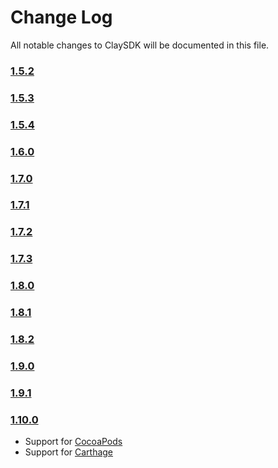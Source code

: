 # Change Log
All notable changes to ClaySDK will be documented in this file.

### [1.5.2](https://github.com/ClaySolutions/ClaySDK/releases/tag/1.5.2)
<!-- Released on 2019-10-25. -->

### [1.5.3](https://github.com/ClaySolutions/ClaySDK/releases/tag/1.5.3)
<!-- Released on 2019-11-04. -->

### [1.5.4](https://github.com/ClaySolutions/ClaySDK/releases/tag/1.5.4)
<!-- Released on 2019-11-04. -->

### [1.6.0](https://github.com/ClaySolutions/ClaySDK/releases/tag/1.6.0)
<!-- Released on 2020-02-12. -->

### [1.7.0](https://github.com/ClaySolutions/ClaySDK/releases/tag/1.7.0)
<!-- Released on 2020-03-10. -->

### [1.7.1](https://github.com/ClaySolutions/ClaySDK/releases/tag/1.7.1)
<!-- Released on 2020-03-10. -->

### [1.7.2](https://github.com/ClaySolutions/ClaySDK/releases/tag/1.7.2)
<!-- Released on 2020-03-10. -->

### [1.7.3](https://github.com/ClaySolutions/ClaySDK/releases/tag/1.7.3)
<!-- Released on 2020-06-23. -->

### [1.8.0](https://github.com/ClaySolutions/ClaySDK/releases/tag/1.8.0)
<!-- Released on 2020-07-09. -->

### [1.8.1](https://github.com/ClaySolutions/ClaySDK/releases/tag/1.8.1)
<!-- Released on 2020-09-22. -->

### [1.8.2](https://github.com/ClaySolutions/ClaySDK/releases/tag/1.8.2)
<!-- Released on 2020-11-17. -->

### [1.9.0](https://github.com/ClaySolutions/ClaySDK/releases/tag/1.9.0)
<!-- Released on 2021-02-22. -->

### [1.9.1](https://github.com/ClaySolutions/ClaySDK/releases/tag/1.9.1)
<!-- Released on 2021-05-28. -->

### [1.10.0](https://github.com/ClaySolutions/ClaySDK/releases/tag/1.10.0)
<!-- Released on 2022-03-10. -->

* Support for [CocoaPods](https://cocoapods.org/) 
* Support for [Carthage](https://github.com/Carthage/Carthage)

[Salto KS]: https://saltoks.com/
